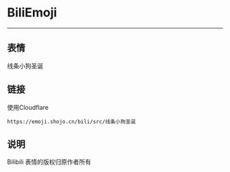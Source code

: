 # BiliEmoji
---
## 表情
线条小狗圣诞
## 链接
使用Cloudflare
```
https://emoji.shojo.cn/bili/src/线条小狗圣诞
```
## 说明
Bilibili 表情的版权归原作者所有
